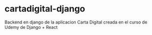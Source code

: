 # cartadigital-django
Backend en django de la aplicacion Carta Digital creada en el curso de Udemy de Django + React
